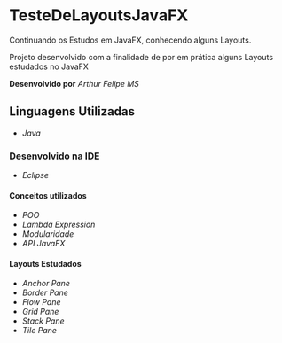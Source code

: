 # TesteDeLayoutsJavaFX
Continuando os Estudos em JavaFX, conhecendo alguns Layouts.

Projeto desenvolvido com a finalidade de por em prática alguns Layouts estudados no JavaFX

**Desenvolvido por** *Arthur Felipe MS*

## Linguagens Utilizadas
* *Java*

### Desenvolvido na IDE
* *Eclipse*

#### Conceitos utilizados 
* *POO*
* *Lambda Expression*
* *Modularidade*
* *API JavaFX*

#### Layouts Estudados
* *Anchor Pane*
* *Border Pane*
* *Flow Pane*
* *Grid Pane*
* *Stack Pane*
* *Tile Pane*
